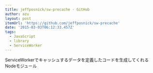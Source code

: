 ```yaml
---
title: jeffposnick/sw-precache · GitHub
author: azu
layout: post
itemUrl: 'https://github.com/jeffposnick/sw-precache'
date: '2015-03-03T06:12:33.457Z'
tags:
  - JavaScript
  - library
  - ServiceWorker
---
```

ServiceWorkerでキャッシュするデータを定義したコードを生成してくれるNodeモジュール
